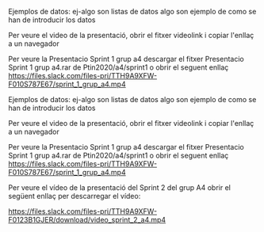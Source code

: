 

Ejemplos de datos:
ej-algo son listas de datos
algo son ejemplo de como se han de introducir los datos

Per veure el video de la presentació, obrir el fitxer videolink i copiar l'enllaç a un navegador

Per veure la Presentacio Sprint 1 grup a4 descargar el fitxer Presentacio Sprint 1 grup a4.rar de Ptin2020/a4/sprint1 o  obrir el seguent enllaç
https://files.slack.com/files-pri/TTH9A9XFW-F010S787E67/sprint_1_grup_a4.mp4




Ejemplos de datos:
ej-algo son listas de datos
algo son ejemplo de como se han de introducir los datos

Per veure el video de la presentació, obrir el fitxer videolink i copiar l'enllaç a un navegador

Per veure la Presentacio Sprint 1 grup a4 descargar el fitxer Presentacio Sprint 1 grup a4.rar de Ptin2020/a4/sprint1 o  obrir el seguent enllaç
https://files.slack.com/files-pri/TTH9A9XFW-F010S787E67/sprint_1_grup_a4.mp4

Per veure el vídeo de la presentació del Sprint 2 del grup A4 obrir el següent enllaç per descarregar el vídeo:

https://files.slack.com/files-pri/TTH9A9XFW-F0123B1GJER/download/video_sprint_2_a4.mp4

